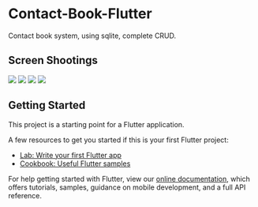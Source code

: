 # Contact-Book-Flutter

Contact book system, using sqlite, complete CRUD.

## Screen Shootings
<img src="https://uploaddeimagens.com.br/images/002/720/259/full/1.jpg">
<img src="https://uploaddeimagens.com.br/images/002/720/273/full/2.jpg">
<img src="https://uploaddeimagens.com.br/images/002/720/275/full/3.jpg">
<img src="https://uploaddeimagens.com.br/images/002/720/276/full/4.jpg">

## Getting Started

This project is a starting point for a Flutter application.

A few resources to get you started if this is your first Flutter project:

- [Lab: Write your first Flutter app](https://flutter.dev/docs/get-started/codelab)
- [Cookbook: Useful Flutter samples](https://flutter.dev/docs/cookbook)

For help getting started with Flutter, view our
[online documentation](https://flutter.dev/docs), which offers tutorials,
samples, guidance on mobile development, and a full API reference.
